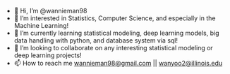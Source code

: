 - 👋 Hi, I’m @wannieman98
- 👀 I’m interested in Statistics, Computer Science, and especially in the Machine Learning! 
- 🌱 I’m currently learning statistical modeling, deep learning models, big data handling with python, and database system via sql!
- 💞️ I’m looking to collaborate on any interesting statistical modeling or deep learning projects!
- 📫 How to reach me wannieman98@gmail.com || wanyoo2@illinois.edu

<!---
wannieman98/wannieman98 is a ✨ special ✨ repository because its `README.md` (this file) appears on your GitHub profile.
You can click the Preview link to take a look at your changes.
--->
